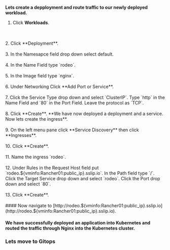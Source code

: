 **Lets create a depployment and route traffic to our newly deployed workload.**


1. Click **Workloads**.
<br>
<br>
2. Click **Deployment**.
<br>
<br>
3. In the Namesapce field drop down select default. 
<br>
<br>
4. In the Name Field type `rodeo`.
<br>
<br>
5. In the Image field type `nginx`.
<br>
<br>
6. Under Networking Click **Add Port or Service**.
<br>
<br>
7. Click the Service Type drop down and select `ClusterIP`. Type `http` in the Name Field and `80` in the Port Field. Leave the protocol as `TCP`.
<br>
<br>
8. Click **Create**.
**We have now deployed a deployment and a service. Now lets create the ingress**.
<br>
<br>
9. On the left menu pane click **Service Discovery** then click **Ingresses**.
<br>
<br>
10. Click **Create**.
<br>
<br>
11. Name the ingress `rodeo`. 
<br>
<br>
12. Under Rules in the Request Host field put `rodeo.${vminfo:Rancher01:public_ip}.sslip.io`. In the Path field type `/`. Click the Target Service drop down and select `rodeo`. Click the Port drop down and select `80`.
<br>
<br>
13. Click **Create**.
<br>
<br>
#### Now navigate to [http://rodeo.${vminfo:Rancher01:public_ip}.sslip.io](http://rodeo.${vminfo:Rancher01:public_ip}.sslip.io).

#### We have successfully deployed an application into Kubernetes and routed the traffic through Nginx into the Kubernetes cluster. 

### Lets move to Gitops